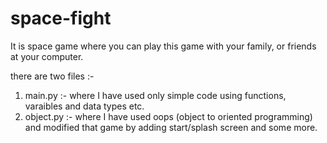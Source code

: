 # space-fight
It is space game where you can play this game with your family, or friends at your computer. 

there are two files :-
1) main.py :- where I have used only simple code using functions, varaibles and data types etc.
2) object.py :- where I have used oops (object to oriented programming) and modified that game by adding start/splash screen and some more.
